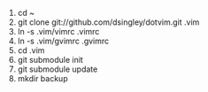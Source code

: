 1. cd ~
1. git clone git://github.com/dsingley/dotvim.git .vim
1. ln -s .vim/vimrc .vimrc
1. ln -s .vim/gvimrc .gvimrc
1. cd .vim
1. git submodule init
1. git submodule update
1. mkdir backup

